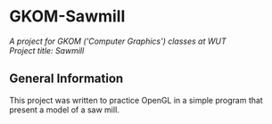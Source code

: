 # GKOM-Sawmill  
_A project for GKOM ('Computer Graphics') classes at WUT_  
_Project title: Sawmill_  

## General Information  
This project was written to practice OpenGL in a simple program that present a model of a saw mill.
